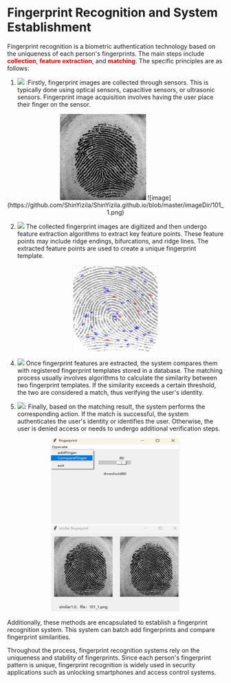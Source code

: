 # Fingerprint Recognition and System Establishment

Fingerprint recognition is a biometric authentication technology based on the uniqueness of each person's fingerprints. The main steps include **<span style="color:red">collection</span>**, **<span style="color:red">feature extraction</span>**, and **<span style="color:red">matching</span>**. The specific principles are as follows:

1. ![]( https://img.shields.io/badge/Fingerprint%20Image%20Acquisition-8A2BE2)  :Firstly, fingerprint images are collected through sensors. This is typically done using optical sensors, capacitive sensors, or ultrasonic sensors. Fingerprint image acquisition involves having the user place their finger on the sensor.
 <p align="center">
  <img src="https://github.com/ShinYizila/ShinYizila.github.io/blob/master/imageDir/101_1.png" width="200" height="200"/>
  ![image](https://github.com/ShinYizila/ShinYizila.github.io/blob/master/imageDir/101_1.png)
</p>

2.  ![]( https://img.shields.io/badge/Feature%20Extraction-8A2BE2) The collected fingerprint images are digitized and then undergo feature extraction algorithms to extract key feature points. These feature points may include ridge endings, bifurcations, and ridge lines. The extracted feature points are used to create a unique fingerprint template.
<p align="center">
  <img src="https://github.com/ShinYizila/ShinYizila.github.io/blob/master/imageDir/feature.png" width="200" height="200"/>
</p>

4. ![]( https://img.shields.io/badge/Fingerprint%20Matching-8A2BE2) Once fingerprint features are extracted, the system compares them with registered fingerprint templates stored in a database. The matching process usually involves algorithms to calculate the similarity between two fingerprint templates. If the similarity exceeds a certain threshold, the two are considered a match, thus verifying the user's identity.

5. ![]( https://img.shields.io/badge/Authentication/Identification-8A2BE2)**<span style="color:red">:</span>** Finally, based on the matching result, the system performs the corresponding action. If the match is successful, the system authenticates the user's identity or identifies the user. Otherwise, the user is denied access or needs to undergo additional verification steps.
<div>
<p align="center">
  <img src="https://github.com/ShinYizila/ShinYizila.github.io/blob/master/imageDir/mainframe.bmp" width="300" height="200"/>
  <img src="https://github.com/ShinYizila/ShinYizila.github.io/blob/master/imageDir/similar.png" width="300" height="200"/>
</p>
</div>
Additionally, these methods are encapsulated to establish a fingerprint recognition system. This system can batch add fingerprints and compare fingerprint similarities.

Throughout the process, fingerprint recognition systems rely on the uniqueness and stability of fingerprints. Since each person's fingerprint pattern is unique, fingerprint recognition is widely used in security applications such as unlocking smartphones and access control systems.

